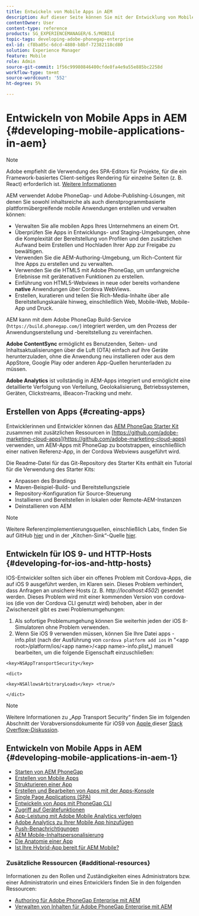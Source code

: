 ```yaml
---
title: Entwickeln von Mobile Apps in AEM
description: Auf dieser Seite können Sie mit der Entwicklung von Mobile Apps in AEM unter Verwendung von Adobe PhoneGap Enterprise beginnen.
contentOwner: User
content-type: reference
products: SG_EXPERIENCEMANAGER/6.5/MOBILE
topic-tags: developing-adobe-phonegap-enterprise
exl-id: cf8ba05c-6dcd-4880-b8bf-72382118cd80
solution: Experience Manager
feature: Mobile
role: Admin
source-git-commit: 1f56c99980846400cfde8fa4e9a55e885bc2258d
workflow-type: tm+mt
source-wordcount: '552'
ht-degree: 5%

---
```


# Entwickeln von Mobile Apps in AEM {#developing-mobile-applications-in-aem}

>[!NOTE]
>
>Adobe empfiehlt die Verwendung des SPA-Editors für Projekte, für die ein Framework-basiertes Client-seitiges Rendering für einzelne Seiten (z. B. React) erforderlich ist. [Weitere Informationen](/help/sites-developing/spa-overview.md)

AEM verwendet Adobe PhoneGap- und Adobe-Publishing-Lösungen, mit denen Sie sowohl inhaltsreiche als auch dienstprogrammbasierte plattformübergreifende mobile Anwendungen erstellen und verwalten können:

* Verwalten Sie alle mobilen Apps Ihres Unternehmens an einem Ort.
* Überprüfen Sie Apps in Entwicklungs- und Staging-Umgebungen, ohne die Komplexität der Bereitstellung von Profilen und den zusätzlichen Aufwand beim Erstellen und Hochladen Ihrer App zur Freigabe zu bewältigen.
* Verwenden Sie die AEM-Authoring-Umgebung, um Rich-Content für Ihre Apps zu erstellen und zu verwalten.
* Verwenden Sie die HTML5 mit Adobe PhoneGap, um umfangreiche Erlebnisse mit gerätenativen Funktionen zu erstellen.
* Einführung von HTML5-Webviews in neue oder bereits vorhandene **native** Anwendungen über Cordova WebViews.
* Erstellen, kuratieren und teilen Sie Rich-Media-Inhalte über alle Bereitstellungskanäle hinweg, einschließlich Web, Mobile-Web, Mobile-App und Druck.

AEM kann mit dem Adobe PhoneGap Build-Service (`https://build.phonegap.com/`) integriert werden, um den Prozess der Anwendungserstellung und -bereitstellung zu vereinfachen.

**Adobe ContentSync** ermöglicht es Benutzenden, Seiten- und Inhaltsaktualisierungen über die Luft (OTA) einfach auf ihre Geräte herunterzuladen, ohne die Anwendung neu installieren oder aus dem AppStore, Google Play oder anderen App-Quellen herunterladen zu müssen.

**Adobe Analytics** ist vollständig in AEM-Apps integriert und ermöglicht eine detaillierte Verfolgung von Verteilung, Geolokalisierung, Betriebssystemen, Geräten, Clickstreams, iBeacon-Tracking und mehr.

## Erstellen von Apps {#creating-apps}

Entwicklerinnen und Entwickler können das [AEM PhoneGap Starter Kit ](https://github.com/Adobe-Marketing-Cloud/aem-phonegap-starter-kit) zusammen mit zusätzlichen Ressourcen in [https://github.com/adobe-marketing-cloud-apps](https://github.com/adobe-marketing-cloud-apps) verwenden, um AEM-Apps mit PhoneGap zu bootstrappen, einschließlich einer nativen Referenz-App, in der Cordova Webviews ausgeführt wird.

Die Readme-Datei für das Git-Repository des Starter Kits enthält ein Tutorial für die Verwendung des Starter Kits:

* Anpassen des Brandings
* Maven-Beispiel-Build- und Bereitstellungsziele
* Repository-Konfiguration für Source-Steuerung
* Installieren und Bereitstellen in lokalen oder Remote-AEM-Instanzen
* Deinstallieren von AEM

>[!NOTE]
>
>Weitere Referenzimplementierungsquellen, einschließlich Labs, finden Sie auf GitHub [hier](https://github.com/adobe-marketing-cloud-apps) und in der „Kitchen-Sink“-Quelle [hier](https://github.com/blefebvre/aem-phonegap-kitchen-sink).

## Entwickeln für IOS 9- und HTTP-Hosts {#developing-for-ios-and-http-hosts}

IOS-Entwickler sollten sich über ein offenes Problem mit Cordova-Apps, die auf iOS 9 ausgeführt werden, im Klaren sein. Dieses Problem verhindert, dass Anfragen an unsichere Hosts (z. B. *http://localhost:4502*) gesendet werden. Dieses Problem wird mit einer kommenden Version von cordova-ios (die von der Cordova CLI genutzt wird) behoben, aber in der Zwischenzeit gibt es zwei Problemumgehungen:

1. Als sofortige Problemumgehung können Sie weiterhin jeden der iOS 8-Simulatoren ohne Problem verwenden.
1. Wenn Sie iOS 9 verwenden müssen, können Sie Ihre Datei apps -info.plist (nach der Ausführung von `cordova platform add ios` in &quot;&lt;app root>/platform/ios/&lt;app name>/&lt;app name>-info.plist„) manuell bearbeiten, um die folgende Eigenschaft einzuschließen:

```
<key>NSAppTransportSecurity</key>

<dict>

<key>NSAllowsArbitraryLoads</key> <true/>

</dict>
```

>[!NOTE]
>
>Weitere Informationen zu „App Transport Security“ finden Sie im folgenden Abschnitt der Vorabversionsdokumente für iOS9 von [Apple ](https://developer.apple.com/library/prerelease/ios/releasenotes/General/WhatsNewIniOS/Articles/iOS9.html#//apple_ref/doc/uid/TP40016198-SW14) dieser [Stack Overflow-Diskussion](https://stackoverflow.com/questions/30751053/ios9-ats-what-about-html5-based-apps/).

## Entwickeln von Mobile Apps in AEM {#developing-mobile-applications-in-aem-1}

* [Starten von AEM PhoneGap](/help/mobile/starting-aem-phonegap-app.md)
* [Erstellen von Mobile Apps](/help/mobile/building-app-mobile-phonegap.md)
* [Strukturieren einer App](/help/mobile/phonegap-structure-an-app.md)
* [Erstellen und Bearbeiten von Apps mit der Apps-Konsole](/help/mobile/phonegap-apps-console.md)
* [Single Page Applications (SPA)](/help/mobile/phonegap-single-page-applications.md)
* [Entwickeln von Apps mit PhoneGap CLI](/help/mobile/phonegap-apps-pg-cli.md)
* [Zugriff auf Gerätefunktionen](/help/mobile/phonegap-access-device-features.md)
* [App-Leistung mit Adobe Mobile Analytics verfolgen](/help/mobile/phonegap-intro-to-app-analytics.md)
* [Adobe Analytics zu Ihrer Mobile App hinzufügen](/help/mobile/phonegap-add-analytics-to-apps.md)
* [Push-Benachrichtigungen](/help/mobile/phonegap-push-notifications.md)
* [AEM Mobile-Inhaltspersonalisierung](/help/mobile/phonegap-aem-mobile-content-personalization.md)
* [Die Anatomie einer App](/help/mobile/phonegap-apps-arch.md)
* [Ist Ihre Hybrid-App bereit für AEM Mobile?](/help/mobile/phonegap-adding-content-to-imported-app.md)

### Zusätzliche Ressourcen {#additional-resources}

Informationen zu den Rollen und Zuständigkeiten eines Administrators bzw. einer Administratorin und eines Entwicklers finden Sie in den folgenden Ressourcen:

* [Authoring für Adobe PhoneGap Enterprise mit AEM](/help/mobile/phonegap.md)
* [Verwalten von Inhalten für Adobe PhoneGap Enterprise mit AEM](/help/mobile/administer-phonegap.md)
